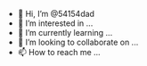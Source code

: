 - 👋 Hi, I’m @54154dad
- 👀 I’m interested in ...
- 🌱 I’m currently learning ...
- 💞️ I’m looking to collaborate on ...
- 📫 How to reach me ...

<!---
54154dad/54154dad is a ✨ special ✨ repository because its `README.md` (this file) appears on your GitHub profile.
You can click the Preview link to take a look at your changes.
--->
